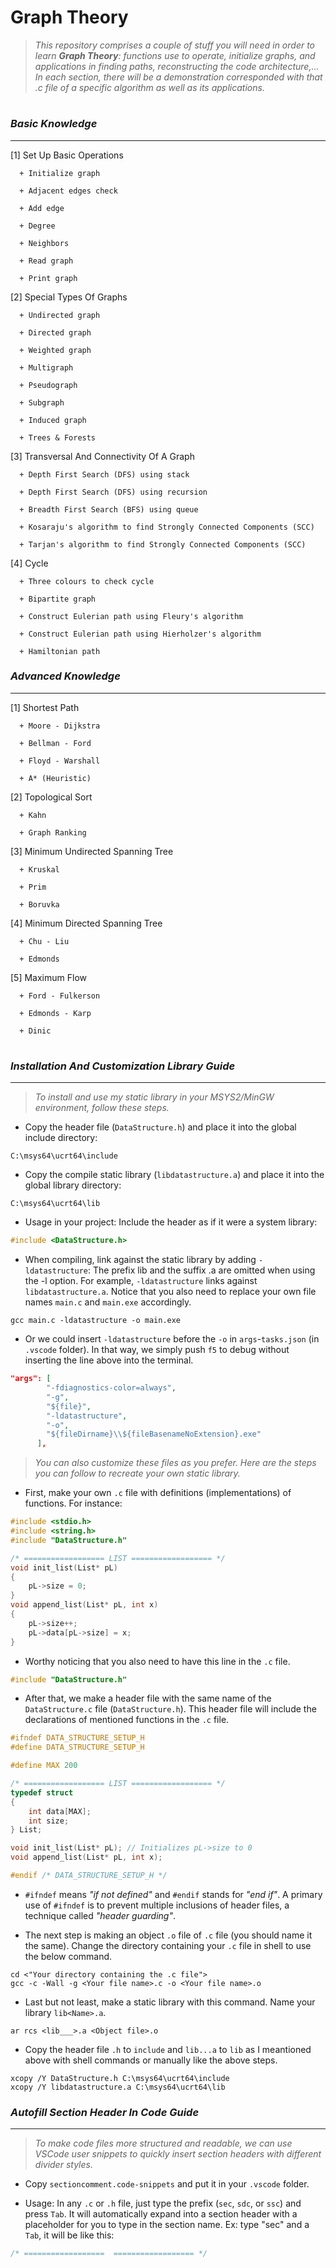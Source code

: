 # **Graph Theory**

> _This repository comprises a couple of stuff you will need in order to learn **Graph Theory**: functions use to operate, initialize graphs, and applications in finding paths, reconstructing the code architecture,... In each section, there will be a demonstration corresponded with that .c file of a specific algorithm as well as its applications._

#

### ***Basic Knowledge***
---

[1] Set Up Basic Operations

      + Initialize graph

      + Adjacent edges check

      + Add edge

      + Degree

      + Neighbors

      + Read graph

      + Print graph

[2] Special Types Of Graphs
      
      + Undirected graph

      + Directed graph

      + Weighted graph

      + Multigraph 

      + Pseudograph

      + Subgraph

      + Induced graph

      + Trees & Forests

[3] Transversal And Connectivity Of A Graph
      
      + Depth First Search (DFS) using stack

      + Depth First Search (DFS) using recursion

      + Breadth First Search (BFS) using queue

      + Kosaraju's algorithm to find Strongly Connected Components (SCC)
      
      + Tarjan's algorithm to find Strongly Connected Components (SCC)

[4] Cycle

      + Three colours to check cycle 

      + Bipartite graph 

      + Construct Eulerian path using Fleury's algorithm

      + Construct Eulerian path using Hierholzer's algorithm

      + Hamiltonian path 
      
### ***Advanced Knowledge***
---

[1] Shortest Path

      + Moore - Dijkstra

      + Bellman - Ford

      + Floyd - Warshall

      + A* (Heuristic)

[2] Topological Sort

      + Kahn 
      
      + Graph Ranking

[3] Minimum Undirected Spanning Tree

      + Kruskal

      + Prim

      + Boruvka

[4] Minimum Directed Spanning Tree

      + Chu - Liu

      + Edmonds

[5] Maximum Flow

      + Ford - Fulkerson

      + Edmonds - Karp

      + Dinic

#

### ***Installation And Customization Library Guide***
---

> _To install and use my static library in your MSYS2/MinGW environment, follow these steps._

- Copy the header file (`DataStructure.h`) and place it into the global include directory:  
```
C:\msys64\ucrt64\include
```

- Copy the compile static library (`libdatastructure.a`) and place it into the global library directory:  
```
C:\msys64\ucrt64\lib
```

- Usage in your project: Include the header as if it were a system library:  
```c
#include <DataStructure.h>
```

- When compiling, link against the static library by adding `-ldatastructure`: The prefix lib and the suffix .a are omitted when using the -l option. For example, `-ldatastructure` links against `libdatastructure.a`. Notice that you also need to replace your own file names `main.c` and `main.exe` accordingly.
```shell
gcc main.c -ldatastructure -o main.exe
```
- Or we could insert `-ldatastructure` before the `-o` in `args`-`tasks.json` (in `.vscode` folder). In that way, we simply push `f5` to debug without inserting the line above into the terminal.
```json
"args": [
        "-fdiagnostics-color=always",
        "-g",
        "${file}",
        "-ldatastructure",
        "-o",
        "${fileDirname}\\${fileBasenameNoExtension}.exe"
      ],
```
> _You can also customize these files as you prefer. Here are the steps you can follow to recreate your own static library._

- First, make your own `.c` file with  definitions (implementations) of functions. For instance:
```c
#include <stdio.h>
#include <string.h>
#include "DataStructure.h"

/* ================== LIST ================== */
void init_list(List* pL)
{
    pL->size = 0;
}
void append_list(List* pL, int x)
{
    pL->size++;
    pL->data[pL->size] = x;
}
```
- Worthy noticing that you also need to have this line in the `.c` file.
```c
#include "DataStructure.h"
```
- After that, we make a header file with the same name of the `DataStructure.c` file (`DataStructure.h`). This header file will include the declarations of mentioned functions in the `.c` file.
```c
#ifndef DATA_STRUCTURE_SETUP_H
#define DATA_STRUCTURE_SETUP_H

#define MAX 200

/* ================== LIST ================== */
typedef struct
{
    int data[MAX];
    int size;
} List;

void init_list(List* pL); // Initializes pL->size to 0
void append_list(List* pL, int x);

#endif /* DATA_STRUCTURE_SETUP_H */
```
- `#ifndef` means _"if not defined"_ and `#endif` stands for _"end if"_. A primary use of `#ifndef` is to prevent multiple inclusions of header files, a technique called _"header guarding"_. 

- The next step is making an object `.o` file of `.c` file (you should name it the same). Change the directory containing your `.c` file in shell to use the below command. 
```shell
cd <"Your directory containing the .c file">
gcc -c -Wall -g <Your file name>.c -o <Your file name>.o
```
- Last but not least, make a static library with this command. Name your library `lib<Name>.a`.
```shell
ar rcs <lib___>.a <Object file>.o
```
- Copy the header file `.h` to `include` and `lib...a` to `lib` as I meantioned above with shell commands or manually like the above steps.
```shell
xcopy /Y DataStructure.h C:\msys64\ucrt64\include
xcopy /Y libdatastructure.a C:\msys64\ucrt64\lib
```

### ***Autofill Section Header In Code Guide***
---

> _To make code files more structured and readable, we can use VSCode user snippets to quickly insert section headers with different divider styles._

- Copy `sectioncomment.code-snippets` and put it in your `.vscode` folder.

- Usage: In any `.c` or `.h` file, just type the prefix (`sec`, `sdc`, or `ssc`) and press `Tab`.
It will automatically expand into a section header with a placeholder for you to type in the section name. Ex: type "sec" and a `Tab`, it will be like this:
```c
/* ==================  ================== */
```
